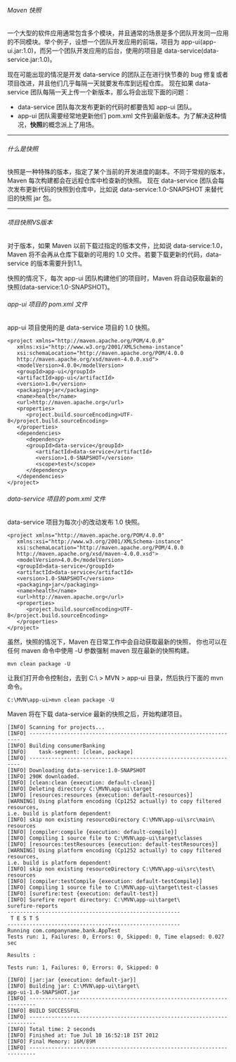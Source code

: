 ###### Maven 快照
一个大型的软件应用通常包含多个模块，并且通常的场景是多个团队开发同一应用的不同模块。举个例子，设想一个团队开发应用的前端，项目为 app-ui(app-ui.jar:1.0)，而另一个团队开发应用的后台，使用的项目是 data-service(data-service.jar:1.0)。

现在可能出现的情况是开发 data-service 的团队正在进行快节奏的 bug 修复或者项目改进，并且他们几乎每隔一天就要发布库到远程仓库。 现在如果 data-service 团队每隔一天上传一个新版本，那么将会出现下面的问题：
- data-service 团队每次发布更新的代码时都要告知 app-ui 团队。
- app-ui 团队需要经常地更新他们 pom.xml 文件到最新版本。为了解决这种情况，**快照**的概念派上了用场。

---
###### 什么是快照
快照是一种特殊的版本，指定了某个当前的开发进度的副本。不同于常规的版本，Maven 每次构建都会在远程仓库中检查新的快照。 现在 data-service 团队会每次发布更新代码的快照到仓库中，比如说 data-service:1.0-SNAPSHOT 来替代旧的快照 jar 包。

---
###### 项目快照VS版本
对于版本，如果 Maven 以前下载过指定的版本文件，比如说 data-service:1.0，Maven 将不会再从仓库下载新的可用的 1.0 文件。若要下载更新的代码，data-service 的版本需要升到1.1。

快照的情况下，每次 app-ui 团队构建他们的项目时，Maven 将自动获取最新的快照(data-service:1.0-SNAPSHOT)。
###### app-ui 项目的 pom.xml 文件
app-ui 项目使用的是 data-service 项目的 1.0 快照。
```
<project xmlns="http://maven.apache.org/POM/4.0.0" 
   xmlns:xsi="http://www.w3.org/2001/XMLSchema-instance"
   xsi:schemaLocation="http://maven.apache.org/POM/4.0.0 
   http://maven.apache.org/xsd/maven-4.0.0.xsd">
   <modelVersion>4.0.0</modelVersion>
   <groupId>app-ui</groupId>
   <artifactId>app-ui</artifactId>
   <version>1.0</version>
   <packaging>jar</packaging>
   <name>health</name>
   <url>http://maven.apache.org</url>
   <properties>
      <project.build.sourceEncoding>UTF-8</project.build.sourceEncoding>
   </properties>
   <dependencies>
      <dependency>
      <groupId>data-service</groupId>
         <artifactId>data-service</artifactId>
         <version>1.0-SNAPSHOT</version>
         <scope>test</scope>
      </dependency>
   </dependencies>
</project>
```
###### data-service 项目的 pom.xml 文件
data-service 项目为每次小的改动发布 1.0 快照。
```
<project xmlns="http://maven.apache.org/POM/4.0.0" 
   xmlns:xsi="http://www.w3.org/2001/XMLSchema-instance"
   xsi:schemaLocation="http://maven.apache.org/POM/4.0.0 
   http://maven.apache.org/xsd/maven-4.0.0.xsd">
   <modelVersion>4.0.0</modelVersion>
   <groupId>data-service</groupId>
   <artifactId>data-service</artifactId>
   <version>1.0-SNAPSHOT</version>
   <packaging>jar</packaging>
   <name>health</name>
   <url>http://maven.apache.org</url>
   <properties>
      <project.build.sourceEncoding>UTF-8</project.build.sourceEncoding>
   </properties>
</project>
```
虽然，快照的情况下，Maven 在日常工作中会自动获取最新的快照， 你也可以在任何 maven 命令中使用 -U 参数强制 maven 现在最新的快照构建。
```
mvn clean package -U
```
让我们打开命令控制台，去到 C:\ > MVN > app-ui 目录，然后执行下面的 mvn 命令。
```
C:\MVN\app-ui>mvn clean package -U
```
Maven 将在下载 data-service 最新的快照之后，开始构建项目。
```
[INFO] Scanning for projects...
[INFO] -------------------------------------------------------------------
[INFO] Building consumerBanking
[INFO]    task-segment: [clean, package]
[INFO] -------------------------------------------------------------------
[INFO] Downloading data-service:1.0-SNAPSHOT
[INFO] 290K downloaded.
[INFO] [clean:clean {execution: default-clean}]
[INFO] Deleting directory C:\MVN\app-ui\target
[INFO] [resources:resources {execution: default-resources}]
[WARNING] Using platform encoding (Cp1252 actually) to copy filtered resources,
i.e. build is platform dependent!
[INFO] skip non existing resourceDirectory C:\MVN\app-ui\src\main\
resources
[INFO] [compiler:compile {execution: default-compile}]
[INFO] Compiling 1 source file to C:\MVN\app-ui\target\classes
[INFO] [resources:testResources {execution: default-testResources}]
[WARNING] Using platform encoding (Cp1252 actually) to copy filtered resources,
i.e. build is platform dependent!
[INFO] skip non existing resourceDirectory C:\MVN\app-ui\src\test\
resources
[INFO] [compiler:testCompile {execution: default-testCompile}]
[INFO] Compiling 1 source file to C:\MVN\app-ui\target\test-classes
[INFO] [surefire:test {execution: default-test}]
[INFO] Surefire report directory: C:\MVN\app-ui\target\
surefire-reports
-------------------------------------------------------
 T E S T S
-------------------------------------------------------
Running com.companyname.bank.AppTest
Tests run: 1, Failures: 0, Errors: 0, Skipped: 0, Time elapsed: 0.027 sec

Results :

Tests run: 1, Failures: 0, Errors: 0, Skipped: 0

[INFO] [jar:jar {execution: default-jar}]
[INFO] Building jar: C:\MVN\app-ui\target\
app-ui-1.0-SNAPSHOT.jar
[INFO] ------------------------------------------------------------------------
[INFO] BUILD SUCCESSFUL
[INFO] ------------------------------------------------------------------------
[INFO] Total time: 2 seconds
[INFO] Finished at: Tue Jul 10 16:52:18 IST 2012
[INFO] Final Memory: 16M/89M
[INFO] ------------------------------------------------------------------------
```